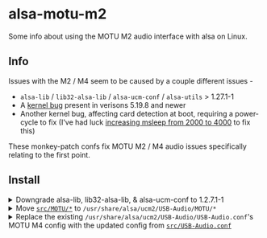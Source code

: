 # alsa-motu-m2
Some info about using the MOTU M2 audio interface with alsa on Linux.

## Info
Issues with the M2 / M4 seem to be caused by a couple different issues -
- `alsa-lib` / `lib32-alsa-lib` / `alsa-ucm-conf` / `alsa-utils` > 1.27.1-1
- A [kernel bug](https://bugzilla.kernel.org/show_bug.cgi?id=216500) present in verisons 5.19.8 and newer
- Another kernel bug, affecting card detection at boot, requiring a power-cycle to fix (I've had luck [increasing msleep from 2000 to 4000](https://git.kernel.org/pub/scm/linux/kernel/git/torvalds/linux.git/tree/sound/usb/quirks.c?h=v5.15-rc1#n1128) to fix this)

These monkey-patch confs fix MOTU M2 / M4 audio issues specifically relating to the first point. 

## Install

<details><summary>Downgrade alsa-lib, lib32-alsa-lib, & alsa-ucm-conf to 1.2.7.1-1</code></summary>
<br />

- downgrade ([github](https://github.com/archlinux-downgrade/downgrade) / [AUR](https://aur.archlinux.org/packages/downgrade))
<br /></details>

<details><summary>Move <a href="src/MOTU"><code>src/MOTU/*</code></a> to <code>/usr/share/alsa/ucm2/USB-Audio/MOTU/*</code></summary>
<p>

```diff
/usr/share/alsa/ucm2/USB-Audio/MOTU/M4.conf
/usr/share/alsa/ucm2/USB-Audio/MOTU/M4-HiFi.conf
+/usr/share/alsa/ucm2/USB-Audio/MOTU/M2.conf
+/usr/share/alsa/ucm2/USB-Audio/MOTU/M2-HiFi.conf
```

</p>
</details>
<details><summary>Replace the existing <code>/usr/share/alsa/ucm2/USB-Audio/USB-Audio.conf</code>'s MOTU M4 config with the updated config from <a href="src/USB-Audio.conf"><code>src/USB-Audio.conf</code></a></summary>
<p>

```diff
@@ -67,1 +83,1 @@
-If.M4 {
-	Condition {
-		Type String
-		Haystack "${CardComponents}"
-		Needle "USB07fd:000b"
-	}
-	True.Define.ProfileName "MOTU/M4"
+If.Motu {
+  Condition {
+    Type String
+    Haystack "${CardComponents}"
+    Needle "USB07fd:000b"
+  }
+  True.If.M4 {
+    Condition {
+      Type String
+      Haystack "${CardLongName}"
+      Needle "MOTU M4"
+    }
+    True.Define.ProfileName "MOTU/M4"
+    False.Define.ProfileName "MOTU/M2"
+  }
}
```

</p>
</details>


